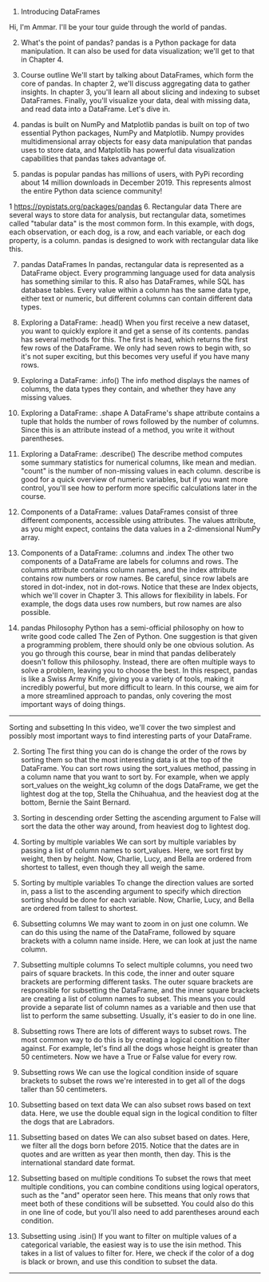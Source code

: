 1. Introducing DataFrames

Hi, I'm Ammar. I'll be your tour guide through the world of pandas.

2. What's the point of pandas?
pandas is a Python package for data manipulation. It can also be used for data visualization; we'll get to that in Chapter 4.

3. Course outline
We'll start by talking about DataFrames, which form the core of pandas. In chapter 2, we'll discuss aggregating data to gather insights. In chapter 3, you'll learn all about slicing and indexing to subset DataFrames. Finally, you'll visualize your data, deal with missing data, and read data into a DataFrame. Let's dive in.

4. pandas is built on NumPy and Matplotlib
pandas is built on top of two essential Python packages, NumPy and Matplotlib. Numpy provides multidimensional array objects for easy data manipulation that pandas uses to store data, and Matplotlib has powerful data visualization capabilities that pandas takes advantage of.

5. pandas is popular
pandas has millions of users, with PyPi recording about 14 million downloads in December 2019. This represents almost the entire Python data science community!

1 https://pypistats.org/packages/pandas
6. Rectangular data
There are several ways to store data for analysis, but rectangular data, sometimes called "tabular data" is the most common form. In this example, with dogs, each observation, or each dog, is a row, and each variable, or each dog property, is a column. pandas is designed to work with rectangular data like this.

7. pandas DataFrames
In pandas, rectangular data is represented as a DataFrame object. Every programming language used for data analysis has something similar to this. R also has DataFrames, while SQL has database tables. Every value within a column has the same data type, either text or numeric, but different columns can contain different data types.

8. Exploring a DataFrame: .head()
When you first receive a new dataset, you want to quickly explore it and get a sense of its contents. pandas has several methods for this. The first is head, which returns the first few rows of the DataFrame. We only had seven rows to begin with, so it's not super exciting, but this becomes very useful if you have many rows.

9. Exploring a DataFrame: .info()
The info method displays the names of columns, the data types they contain, and whether they have any missing values.

10. Exploring a DataFrame: .shape
A DataFrame's shape attribute contains a tuple that holds the number of rows followed by the number of columns. Since this is an attribute instead of a method, you write it without parentheses.

11. Exploring a DataFrame: .describe()
The describe method computes some summary statistics for numerical columns, like mean and median. "count" is the number of non-missing values in each column. describe is good for a quick overview of numeric variables, but if you want more control, you'll see how to perform more specific calculations later in the course.

12. Components of a DataFrame: .values
DataFrames consist of three different components, accessible using attributes. The values attribute, as you might expect, contains the data values in a 2-dimensional NumPy array.

13. Components of a DataFrame: .columns and .index
The other two components of a DataFrame are labels for columns and rows. The columns attribute contains column names, and the index attribute contains row numbers or row names. Be careful, since row labels are stored in dot-index, not in dot-rows. Notice that these are Index objects, which we'll cover in Chapter 3. This allows for flexibility in labels. For example, the dogs data uses row numbers, but row names are also possible.

14. pandas Philosophy
Python has a semi-official philosophy on how to write good code called The Zen of Python. One suggestion is that given a programming problem, there should only be one obvious solution. As you go through this course, bear in mind that pandas deliberately doesn't follow this philosophy. Instead, there are often multiple ways to solve a problem, leaving you to choose the best. In this respect, pandas is like a Swiss Army Knife, giving you a variety of tools, making it incredibly powerful, but more difficult to learn. In this course, we aim for a more streamlined approach to pandas, only covering the most important ways of doing things.

___________________________________________________________

Sorting and subsetting
In this video, we'll cover the two simplest and possibly most important ways to find interesting parts of your DataFrame.

2. Sorting
The first thing you can do is change the order of the rows by sorting them so that the most interesting data is at the top of the DataFrame. You can sort rows using the sort_values method, passing in a column name that you want to sort by. For example, when we apply sort_values on the weight_kg column of the dogs DataFrame, we get the lightest dog at the top, Stella the Chihuahua, and the heaviest dog at the bottom, Bernie the Saint Bernard.

3. Sorting in descending order
Setting the ascending argument to False will sort the data the other way around, from heaviest dog to lightest dog.

4. Sorting by multiple variables
We can sort by multiple variables by passing a list of column names to sort_values. Here, we sort first by weight, then by height. Now, Charlie, Lucy, and Bella are ordered from shortest to tallest, even though they all weigh the same.

5. Sorting by multiple variables
To change the direction values are sorted in, pass a list to the ascending argument to specify which direction sorting should be done for each variable. Now, Charlie, Lucy, and Bella are ordered from tallest to shortest.

6. Subsetting columns
We may want to zoom in on just one column. We can do this using the name of the DataFrame, followed by square brackets with a column name inside. Here, we can look at just the name column.

7. Subsetting multiple columns
To select multiple columns, you need two pairs of square brackets. In this code, the inner and outer square brackets are performing different tasks. The outer square brackets are responsible for subsetting the DataFrame, and the inner square brackets are creating a list of column names to subset. This means you could provide a separate list of column names as a variable and then use that list to perform the same subsetting. Usually, it's easier to do in one line.

8. Subsetting rows
There are lots of different ways to subset rows. The most common way to do this is by creating a logical condition to filter against. For example, let's find all the dogs whose height is greater than 50 centimeters. Now we have a True or False value for every row.

9. Subsetting rows
We can use the logical condition inside of square brackets to subset the rows we're interested in to get all of the dogs taller than 50 centimeters.

10. Subsetting based on text data
We can also subset rows based on text data. Here, we use the double equal sign in the logical condition to filter the dogs that are Labradors.

11. Subsetting based on dates
We can also subset based on dates. Here, we filter all the dogs born before 2015. Notice that the dates are in quotes and are written as year then month, then day. This is the international standard date format.

12. Subsetting based on multiple conditions
To subset the rows that meet multiple conditions, you can combine conditions using logical operators, such as the "and" operator seen here. This means that only rows that meet both of these conditions will be subsetted. You could also do this in one line of code, but you'll also need to add parentheses around each condition.

13. Subsetting using .isin()
If you want to filter on multiple values of a categorical variable, the easiest way is to use the isin method. This takes in a list of values to filter for. Here, we check if the color of a dog is black or brown, and use this condition to subset the data.

__________________________________________________________________

